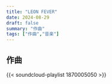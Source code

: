 ```yaml
---
title: "LEON FEVER"
date: 2024-08-29
draft: false
summary: "作曲"
tags: ["作曲","音楽"]
---
```


## 作曲

{{< soundcloud-playlist 1870005050 >}}

